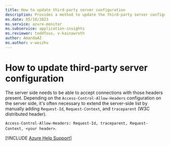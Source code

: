 ```yaml
---
title: How to update third-party server configuration
description: Provides a method to update the third-party server configuration.
ms.date: 05/10/2023
ms.service: azure-monitor
ms.subservice: application-insights
ms.reviewer: toddfous, v-kainawroth
author: AmandaAZ
ms.author: v-weizhu
---
```

# How to update third-party server configuration

The server side needs to be able to accept connections with those headers present. Depending on the `Access-Control-Allow-Headers` configuration on the server side, it's often necessary to extend the server-side list by manually adding `Request-Id`, `Request-Context`, and `traceparent` (W3C distributed header).

`Access-Control-Allow-Headers: Request-Id, traceparent, Request-Context, <your header>`.

[!INCLUDE [Azure Help Support](../../../includes/azure-help-support.md)]
